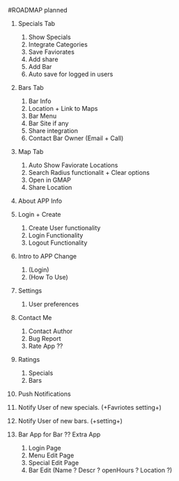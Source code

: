 #ROADMAP planned
<br/>
1. Specials Tab
   1. Show Specials
   2. Integrate Categories 
   3. Save Faviorates
   4. Add share 
   5. Add Bar 
   6. Auto save for logged in users
2. Bars Tab
   1. Bar Info
   2. Location + Link to Maps
   3. Bar Menu
   4. Bar Site if any
   5. Share integration 
   6. Contact Bar Owner (Email + Call)
3. Map Tab
   1. Auto Show Faviorate Locations
   2. Search Radius functionalit + Clear options
   3. Open in GMAP 
   4. Share Location
4. About APP Info
5. Login + Create
   1. Create User functionality
   2. Login Functionality
   3. Logout Functionality
6. Intro to APP Change 
   1. (Login)
   2. (How To Use)
7. Settings 
   1. User preferences
8. Contact Me
   1. Contact Author 
   2. Bug Report
   3. Rate App ??
9. Ratings
   1. Specials 
   2. Bars
10. Push Notifications
   1. Notify User of new specials. (+Favriotes setting+)
   2. Notify User of new bars. (+setting+)
   
   
11. Bar App for Bar ?? Extra App
    1. Login Page
    2. Menu Edit Page
    3. Special Edit Page
    4. Bar Edit (Name ? Descr ? openHours ? Location ?)
   